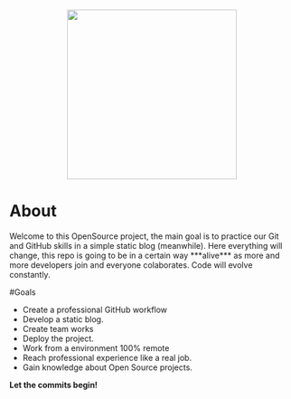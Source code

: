 <center>
    <h1><img src="https://i.imgur.com/v9eTb8B.jpg" width="300px"></h1>  
</center>    
    <h1>About</h1>
Welcome to this OpenSource project, the main goal is to practice our Git and GitHub skills in a simple static blog (meanwhile).
Here everything will change, this repo is going to be in a certain way ***alive*** as more and more developers join and everyone colaborates. Code will evolve constantly. 

#Goals

- Create a professional GitHub workflow
- Develop a static blog.
- Create team works
- Deploy the project.
- Work from a environment 100% remote
- Reach professional experience like a real job.
- Gain knowledge about Open Source projects.

**Let the commits begin!**